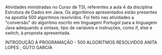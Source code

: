 Atividades ministradas no Curso de TSI, referentes a aula 4 da disciplina Estrutura de Dados em Java. Os algoritimos apresentados estão presentes na apostila 500 algoritmos resolvidos. Foi feito nas atividades a "conversão" do algoritmo escrito em linguagem Portugol para a linguagem Java adequando a sintaxe, tipo de variáveis e instruções, como if, else e switch, à proposta apresentada.

INTRODUÇÃO À PROGRAMAÇÃO - 500 ALGORITMOS RESOLVIDOS ANITA LOPES ; GUTO GARCIA
